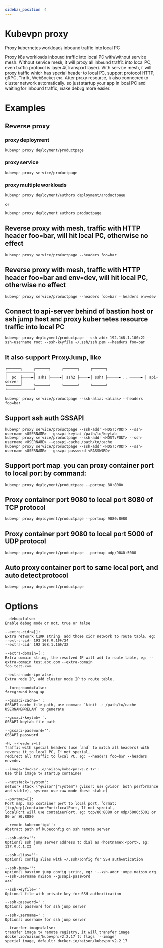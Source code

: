 ```yaml
---
sidebar_position: 4
---
```


# Kubevpn proxy

Proxy kubernetes workloads inbound traffic into local PC

Proxy k8s workloads inbound traffic into local PC with/without service mesh. Without service mesh, it will proxy all
inbound traffic into local PC, even traffic protocol is layer 4(Transport layer). With service mesh, it will proxy
traffic which has special header to local PC, support protocol HTTP, gRPC, Thrift, WebSocket etc. After proxy resource, it
also connected to cluster network automatically. so just startup your app in local PC and waiting for inbound traffic,
make debug more easier.

# Examples

## Reverse proxy

### proxy deployment

```shell
kubevpn proxy deployment/productpage
```

### proxy service

```shell
kubevpn proxy service/productpage
```

### proxy multiple workloads

```shell
kubevpn proxy deployment/authors deployment/productpage
```

or

```shell
kubevpn proxy deployment authors productpage
```

## Reverse proxy with mesh, traffic with HTTP header foo=bar, will hit local PC, otherwise no effect

```shell
kubevpn proxy service/productpage --headers foo=bar
```

## Reverse proxy with mesh, traffic with HTTP header foo=bar and env=dev, will hit local PC, otherwise no effect

```shell
kubevpn proxy service/productpage --headers foo=bar --headers env=dev
```

## Connect to api-server behind of bastion host or ssh jump host and proxy kubernetes resource traffic into local PC

```shell
kubevpn proxy deployment/productpage --ssh-addr 192.168.1.100:22 --ssh-username root --ssh-keyfile ~/.ssh/ssh.pem --headers foo=bar
```

## It also support ProxyJump, like

```text
┌──────┐     ┌──────┐     ┌──────┐     ┌──────┐                 ┌────────────┐
│  pc  ├────►│ ssh1 ├────►│ ssh2 ├────►│ ssh3 ├─────►... ─────► │ api-server │
└──────┘     └──────┘     └──────┘     └──────┘                 └────────────┘
```

```shell
kubevpn proxy service/productpage --ssh-alias <alias> --headers foo=bar
```

## Support ssh auth GSSAPI

```shell
kubevpn proxy service/productpage --ssh-addr <HOST:PORT> --ssh-username <USERNAME> --gssapi-keytab /path/to/keytab
kubevpn proxy service/productpage --ssh-addr <HOST:PORT> --ssh-username <USERNAME> --gssapi-cache /path/to/cache
kubevpn proxy service/productpage --ssh-addr <HOST:PORT> --ssh-username <USERNAME> --gssapi-password <PASSWORD>
```

## Support port map, you can proxy container port to local port by command:

```shell
kubevpn proxy deployment/productpage --portmap 80:8080
```

## Proxy container port 9080 to local port 8080 of TCP protocol

```shell
kubevpn proxy deployment/productpage --portmap 9080:8080
```

## Proxy container port 9080 to local port 5000 of UDP protocol

```shell
kubevpn proxy deployment/productpage --portmap udp/9080:5000
```

## Auto proxy container port to same local port, and auto detect protocol

```shell
kubevpn proxy deployment/productpage
```

# Options

```text
--debug=false:
Enable debug mode or not, true or false

--extra-cidr=[]:
Extra network CIDR string, add those cidr network to route table, eg: --extra-cidr 192.168.0.159/24
--extra-cidr 192.168.1.160/32

--extra-domain=[]:
Extra domain string, the resolved IP will add to route table, eg: --extra-domain test.abc.com --extra-domain
foo.test.com

--extra-node-ip=false:
Extra node IP, add cluster node IP to route table.

--foreground=false:
foreground hang up

--gssapi-cache='':
GSSAPI cache file path, use command `kinit -c /path/to/cache USERNAME@RELAM` to generate

--gssapi-keytab='':
GSSAPI keytab file path

--gssapi-password='':
GSSAPI password

-H, --headers=[]:
Traffic with special headers (use `and` to match all headers) with reverse it to local PC, If not special,
redirect all traffic to local PC. eg: --headers foo=bar --headers env=dev

--image='docker.io/naison/kubevpn:v2.2.17':
Use this image to startup container

--netstack='system':
network stack ("gvisor"|"system") gvisor: use gvisor (both performance and stable), system: use raw mode (best stable)

--portmap=[]:
Port map, map container port to local port, format: [tcp/udp]/containerPort:localPort, If not special,
localPort will use containerPort. eg: tcp/80:8080 or udp/5000:5001 or 80 or 80:8080

--remote-kubeconfig='':
Abstract path of kubeconfig on ssh remote server

--ssh-addr='':
Optional ssh jump server address to dial as <hostname>:<port>, eg: 127.0.0.1:22

--ssh-alias='':
Optional config alias with ~/.ssh/config for SSH authentication

--ssh-jump='':
Optional bastion jump config string, eg: '--ssh-addr jumpe.naison.org --ssh-username naison --gssapi-password
xxx'

--ssh-keyfile='':
Optional file with private key for SSH authentication

--ssh-password='':
Optional password for ssh jump server

--ssh-username='':
Optional username for ssh jump server

--transfer-image=false:
transfer image to remote registry, it will transfer image docker.io/naison/kubevpn:v2.2.17 to flags `--image`
special image, default: docker.io/naison/kubevpn:v2.2.17
```
